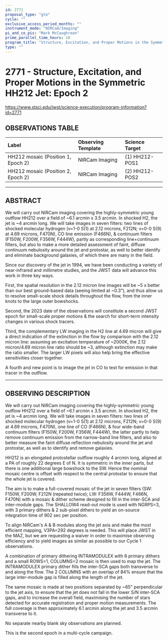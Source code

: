 ```yaml
---
id: 2771
proposal_type: "gto"
cycle: ""
exclusive_access_period_months: ""
instrument_mode: "NIRCam/Imaging"
pi_and_co_pis: "Mark McCaughrean"
prime_parallel_time_hours: 10
program_title: "Structure, Excitation, and Proper Motions in the Symmetric HH212 Jet: Epoch 2"
type: ""
---
```

# 2771 - Structure, Excitation, and Proper Motions in the Symmetric HH212 Jet: Epoch 2
https://www.stsci.edu/jwst/science-execution/program-information?id=2771
## OBSERVATIONS TABLE
| Label                        | Observing Template | Science Target   |
| :--------------------------- | :----------------- | :--------------- |
| HH212 mosaic (Position 1, Epoch 2) | NIRCam Imaging     | (1) HH212-POS1   |
| HH212 mosaic (Position 2, Epoch 2) | NIRCam Imaging     | (2) HH212-POS2   |

---

## ABSTRACT

We will carry out NIRCam imaging covering the highly-symmetric young outflow HH212 over a field of ~6.1 arcmin x 3.5 arcmin. In shocked H2, the jet is ~4 arcmin long. We will take images in seven filters: two lines of shocked molecular hydrogen (v=1-0 S(1) at 2.12 microns, F212N; v=0-0 S(9) at 4.69 microns, F470N), CO line emission (F466N), & continuum filters (F150W, F200W, F356W, F444W), partly as corresponding line+continuum filters, but also to make a more detailed assessment of faint, diffuse continuum nebulosity around the jet and protostar, as well to better identify and eliminate background galaxies, of which there are many in the field.

Since our discovery of the jet in 1994, we have been conducting a variety of near-infrared and millimetre studies, and the JWST data will advance this work in three key ways.

First, the spatial resolution in the 2.12 micron line images will be ~5 x better than our best ground-based data (seeing limited at ~0.3”), and thus allow us to resolve small-scale shock details throughout the flow, from the inner knots to the large outer bowshocks.

Second, the 2023 date of the observations will constitute a second JWST epoch for small-scale proper motions & the search for short-term intensity changes in various shock tracers.

Third, the complementary LW imaging in the H2 line at 4.69 micron will give a direct indication of the extinction in the flow by comparison with the 2.12 micron line: assuming an excitation temperature of ~2000K, the 2.12 micron/4.69 micron line ratio should be ~3, although extinction may make the ratio smaller. The larger LW pixels will also help bring the effective sensitivities closer together.

A fourth and new point is to image the jet in CO to test for emission in that tracer in the outflow.

---

## OBSERVING DESCRIPTION

We will carry out NIRCam imaging covering the highly-symmetric young outflow HH212 over a field of ~6.1 arcmin x 3.5 arcmin. In shocked H2, the jet is ~4 arcmin long. We will take images in seven filters: two lines of shocked molecular hydrogen (v=1-0 S(1) at 2.12 microns, F212N; v=0-0 S(9) at 4.69 microns, F470N), one line of CO (F466N), & four wide-band continuum filters (F150W, F200W, F356W, F444W), the latter partly to help remove continuum emission from the narrow-band line filters, and also to better measure the faint diffuse reflection nebulosity around the jet and protostar, as well as to identify and remove galaxies.

HH212 is an elongated protostellar outflow roughly 4 arcmin long, aligned at a PA of roughly 22 degrees E of N. It is symmetric in the inner parts, but there is one additional large bowshock to the SW. Hence the nominal mosaic centre is offset with respect to the central protostar to ensure that the whole jet is covered.

The aim is to make a full-covered mosaic of the jet in seven filters (SW: F150W, F200W, F212N (repeated twice); LW: F356W, F444W, F466N, F470N) with a mosaic & dither scheme designed to fill in the inter-SCA and inter-module gaps. The SHALLOW4 read-out mode is used with NGRPS=3, with 3 primary dithers & 2 sub-pixel dithers to yield an on-source integration time of 902 sec per position.

To align NIRCam's A & B modules along the jet axis and make the most efficient mapping, V3PA=292 degrees is needed. This will place JWST in the MAZ, but we are requesting a waiver in order to maximise observing efficiency and to yield images as similar as possible to our Cycle 1 observations.

A combination of primary dithering INTRAMODULEX with 6 primary dithers and a small ROWS=1, COLUMNS=2 mosaic is then used to map the jet. The INTRAMODULEX primary dither fills the inter-SCA gaps both transverse to and along the flow. The 2 COLUMNS with an overlap of 84% ensure that the large inter-module gap is filled along the length of the jet.

The same mosaic is made at two positions separated by ~65" perpendicular to the jet axis, to ensure that the jet does not fall in the lower S/N inter-SCA gaps, and to increase the overall field, maximising the number of stars detected for accurate registration and proper motion measurements. The full coverage is then approximately 6.1 arcmin along the jet and 3.5 arcmin transverse to it.

No separate nearby blank sky observations are planned.

This is the second epoch in a multi-cycle campaign.